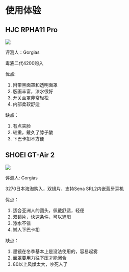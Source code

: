 # 使用体验

## HJC RPHA11 Pro

![](https://p9-bcy.byteimg.com/img/banciyuan/d7766d404a3749749028c1236c47f957~tplv-banciyuan-w650.png)

评测人：Gorgias

毒液二代4200购入

优点: 
1. 附带黑面罩和透明面罩
2. 版画丰富，漆水很好
3. 开关面罩非常轻松
4. 内部柔软舒适

缺点：
1. 有点夹脸
2. 较重，戴久了脖子酸
3. 下巴卡扣不方便  

## SHOEI GT-Air 2

![](https://p9-bcy.byteimg.com/img/banciyuan/ff88fc034c6642a095830a62e00d2292~tplv-banciyuan-w650.png)

评测人: Gorgias

3270日本海淘购入，双镜片，支持Sena SRL2内嵌蓝牙耳机

优点：
1. 适合亚洲人的圆头，佩戴舒适，轻便
2. 双镜片，快速条件，可以遮阳
3. 漆水不错
4. 懒人下巴卡扣

缺点：
1. 墨镜在冬季基本上是没法使用的，容易起雾
2. 面罩要用力往下压才能闭合
3. 80以上风燥太大，吵死人了